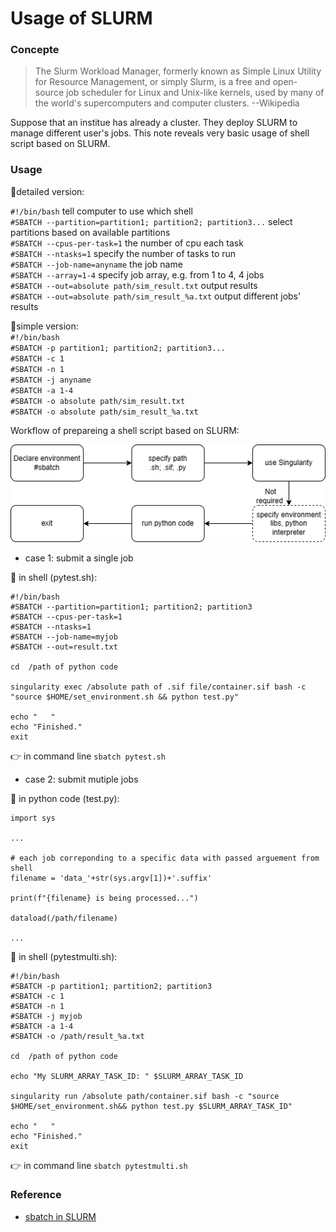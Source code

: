 # Usage of SLURM

### Concepte
> The Slurm Workload Manager, formerly known as Simple Linux Utility for Resource Management, or simply Slurm, is a free and open-source job scheduler for Linux and Unix-like kernels, used by many of the world's supercomputers and computer clusters. --Wikipedia

Suppose that an institue has already a cluster. They deploy SLURM to manage different user's jobs.
This note reveals very basic usage of shell script based on SLURM.

### Usage
🔸detailed version:

`#!/bin/bash` tell computer to use which shell    
`#SBATCH --partition=partition1; partition2; partition3...` select partitions based on available partitions  
`#SBATCH --cpus-per-task=1` the number of cpu each task   
`#SBATCH --ntasks=1` specify the number of tasks to run   
`#SBATCH --job-name=anyname` the job name    
`#SBATCH --array=1-4` specify job array, e.g. from 1 to 4, 4 jobs  
`#SBATCH --out=absolute path/sim_result.txt` output results  
`#SBATCH --out=absolute path/sim_result_%a.txt` output different jobs' results

🔸simple version:    
`#!/bin/bash`   
`#SBATCH -p partition1; partition2; partition3...`    
`#SBATCH -c 1`    
`#SBATCH -n 1`     
`#SBATCH -j anyname`    
`#SBATCH -a 1-4`     
`#SBATCH -o absolute path/sim_result.txt`    
`#SBATCH -o absolute path/sim_result_%a.txt`    

Workflow of prepareing a shell script based on SLURM:

![slurm flowchart](https://github.com/jizhang02/Figure-Factory/blob/b1b6ccb6fb9fd26525a84803763934d77a264d92/Fig_CS/Figure-Factory-Page-3.drawio.png)
* case 1: submit a single job

🐚 in shell (pytest.sh):

```
#!/bin/bash
#SBATCH --partition=partition1; partition2; partition3
#SBATCH --cpus-per-task=1
#SBATCH --ntasks=1
#SBATCH --job-name=myjob
#SBATCH --out=result.txt

cd  /path of python code

singularity exec /absolute path of .sif file/container.sif bash -c "source $HOME/set_environment.sh && python test.py"

echo "   "
echo "Finished."
exit
```
👉 in command line `sbatch pytest.sh`

* case 2: submit mutiple jobs

📜 in python code (test.py):

```
import sys

...

# each job correponding to a specific data with passed arguement from shell
filename = 'data_'+str(sys.argv[1])+'.suffix'

print(f"{filename} is being processed...")

dataload(/path/filename)

...

```

🐚 in shell (pytestmulti.sh):

```
#!/bin/bash
#SBATCH -p partition1; partition2; partition3
#SBATCH -c 1
#SBATCH -n 1
#SBATCH -j myjob
#SBATCH -a 1-4
#SBATCH -o /path/result_%a.txt

cd  /path of python code

echo "My SLURM_ARRAY_TASK_ID: " $SLURM_ARRAY_TASK_ID

singularity run /absolute path/container.sif bash -c "source $HOME/set_environment.sh&& python test.py $SLURM_ARRAY_TASK_ID"

echo "   "
echo "Finished."
exit
```
👉 in command line `sbatch pytestmulti.sh`

### Reference
* [sbatch in SLURM](https://slurm.schedmd.com/sbatch.html)
